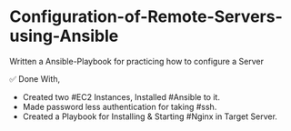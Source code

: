 # Configuration-of-Remote-Servers-using-Ansible
Written a Ansible-Playbook for practicing how to configure a Server </br>

✅ Done With,
- Created two #EC2 Instances, Installed #Ansible to it.
- Made password less authentication for taking #ssh.
- Created a Playbook for Installing & Starting #Nginx in Target Server.
